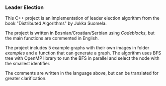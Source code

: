 ### Leader Election

This C++ project is an implementation of leader election algorithm from the book "Distributed Algorithms" by Jukka Suomela.

The project is written in Bosnian/Croatian/Serbian using *Codeblocks*, but the main functions are commented in English.

The project includes 5 example graphs with their own images in folder *examples* and a function that can generate a graph. The algorithm uses BFS tree with OpenMP 
library to run the BFS in parallel and select the node with the smallest identifier.

The comments are written in the language above, but can be translated for greater clarification.
